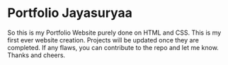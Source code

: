 # Portfolio Jayasuryaa

So this is my Portfolio Website
purely done on HTML and CSS. This is my first ever website creation.
Projects will be updated once they are completed.
If any flaws, you can contribute to the repo and let me know. Thanks and cheers.
